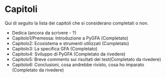 # Capitoli

Qui di seguito la lista dei capitoli che si considerano
completati o non.
* Dedica (ancora da scrivere - ?)
* Capitolo1/Premessa: Introduzione a PyGFA (Completato)
* Capitolo2: Ecosistema e strumenti utilizzati (Completato)
* Capitolo3: La specifica GFA (Completato)
* Capitolo4: Sviluppo di PyGFA (Completato da rivedere)
* Capitolo5: Breve commento sui risultati dei test(Completato da rivedere)
* Capitolo6: Conclusioni, cosa andrebbe rivisto, cosa ho imparato (Completato da rivedere)
